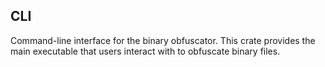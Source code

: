 ## CLI

Command-line interface for the binary obfuscator. This crate provides the main executable that users interact with to obfuscate binary files.
